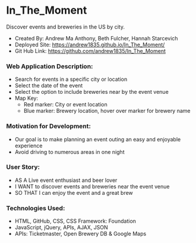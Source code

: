 # In_The_Moment #
Discover events and breweries in the US by city. 
* Created By: Andrew Ma Anthony, Beth Fulcher, Hannah Starcevich
* Deployed Site: https://andrew1835.github.io/In_The_Moment/
* Git Hub Link: https://github.com/andrew1835/In_The_Moment

### Web Application Description: ###

* Search for events in a specific city or location
* Select the date of the event
* Select the option to include breweries near by the event venue
* Map Key: 
    * Red marker: City or event location
    * Blue marker: Brewery location, hover over marker for brewery name

### Motivation for Development: ###

* Our goal is to make planning an event outing an easy and enjoyable experience
* Avoid driving to numerous areas in one night 

### User Story: ###

* AS A Live event enthusiast and beer lover
* I WANT to discover events and breweries near the event venue
* SO THAT I can enjoy the event and a great brew

### Technologies Used: ###
* HTML, GitHub, CSS, CSS Framework: Foundation 
* JavaScript, jQuery, APIs, AJAX, JSON
* APIs: Ticketmaster, Open Brewery DB & Google Maps 

